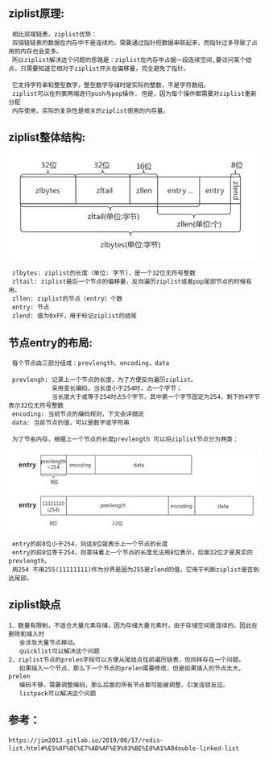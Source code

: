 
## ziplist原理:
     
     相比双端链表，ziplist优势：
     双端链链表的数据在内存中不是连续的，需要通过指针把数据串联起来，而指针过多导致了占用的内存也会变多。
     所以ziplist解决这个问题的思路是：ziplist在内存中占据一段连续空间,要访问某个结点，只需要知道它相对于ziplist开头在偏移量，完全避免了指针。
     
     它支持字符串和整型数字，整型数字存储时是实际的整数，不是字符数组。
     ziplist可以在列表两端进行push与pop操作. 但是，因为每个操作都需要对ziplist重新分配
     内存使用，实际的复杂性是相关的ziplist使用的内存量。
     
## ziplist整体结构:

![ziplist结构](../images/ziplist.png)

     zlbytes: ziplist的长度（单位: 字节)，是一个32位无符号整数
     zltail: ziplist最后一个节点的偏移量，反向遍历ziplist或者pop尾部节点的时候有用。
     zllen: ziplist的节点（entry）个数
     entry: 节点
     zlend: 值为0xFF，用于标记ziplist的结尾

## 节点entry的布局:
    
     每个节点由三部分组成：prevlength、encoding、data
     
     prevlengh: 记录上一个节点的长度，为了方便反向遍历ziplist。
                采用变长编码，当长度小于254时，占一个字节；
                当长度大于或等于254时占5个字节，其中第一个字节固定为254，剩下的4字节表示32位无符号整数
     encoding: 当前节点的编码规则，下文会详细说
     data: 当前节点的值，可以是数字或字符串
     
     为了节省内存，根据上一个节点的长度prevlength 可以将ziplist节点分为两类：
     
![ziplist entry结构](../images/ziplist_entry.png)
     
     entry的前8位小于254，则这8位就表示上一个节点的长度
     entry的前8位等于254，则意味着上一个节点的长度无法用8位表示，后面32位才是真实的prevlength。
     用254 不用255(11111111)作为分界是因为255是zlend的值，它用于判断ziplist是否到达尾部。

## ziplist缺点

    1、数量有限制，不适合大量元素存储，因为存储大量元素时，由于存储空间是连续的，因此在删除和插入时
       会涉及大量节点移动。
       quicklist可以解决这个问题
    2、ziplist节点的prelen字段可以方便从尾结点往前遍历链表，但同样存在一个问题。
       如果插入一个节点，那么下一个节点的prelen需要修改，但是如果插入的节点太大，prelen
       编码不够，需要调整编码，那么后面的所有节点都可能被调整，引发连锁反应。
       listpack可以解决这个问题
    

## 参考：
    https://jim2013.gitlab.io/2019/08/17/redis-list.html#%E5%8F%8C%E7%AB%AF%E9%93%BE%E8%A1%A8double-linked-list

     
     
    
